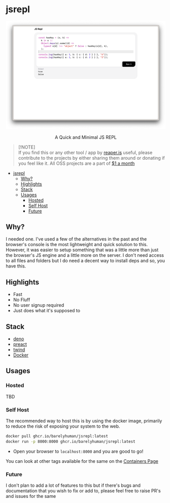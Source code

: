 # jsrepl

![](/docs/screenshot.png)

<p align="center">A Quick and Minimal JS REPL</p>

> [!NOTE]\
> If you find this or any other tool / app by [reaper.is](https://reaper.is)
> useful, please contribute to the projects by either sharing them around or
> donating if you feel like it. All OSS projects are a part of
> [$1 a month](https://reaper.is/supporters)

- [jsrepl](#jsrepl)
  - [Why?](#why)
  - [Highlights](#highlights)
  - [Stack](#stack)
  - [Usages](#usages)
    - [Hosted](#hosted)
    - [Self Host](#self-host)
    - [Future](#future)

## Why?

I needed one. I've used a few of the alternatives in the past and the browser's
console is the most lightweight and quick solution to this. However, it was
easier to setup something that was a little more than just the browser's JS
engine and a little more on the server. I don't need access to all files and
folders but I do need a decent way to install deps and so, you have this.

## Highlights

- Fast
- No Fluff
- No user signup required
- Just does what it's supposed to

## Stack

- [deno](http://deno.land)
- [preact](http://preactjs.com)
- [twind](http://twind.style)
- [Docker](docker.com)

## Usages

### Hosted

TBD

### Self Host

The recommended way to host this is by using the docker image, primarily to
reduce the risk of exposing your system to the web.

```sh
docker pull ghcr.io/barelyhuman/jsrepl:latest
docker run -p 8000:8000 ghcr.io/barelyhuman/jsrepl:latest
```

- Open your browser to `localhost:8000` and you are good to go!

You can look at other tags available for the same on the
[Containers Page](https://github.com/barelyhuman/jsrepl/pkgs/container/jsrepl)

### Future

I don't plan to add a lot of features to this but if there's bugs and
documentation that you wish to fix or add to, please feel free to raise PR's and
issues for the same

